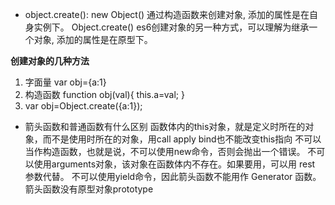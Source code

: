 - object.create():
new Object() 通过构造函数来创建对象, 添加的属性是在自身实例下。
Object.create() es6创建对象的另一种方式，可以理解为继承一个对象, 添加的属性是在原型下。

**创建对象的几种方法**
1. 字面量 var obj={a:1}
2. 构造函数 function obj(val){
    this.a=val;
   }
3. var obj=Object.create({a:1});




- 箭头函数和普通函数有什么区别
函数体内的this对象，就是定义时所在的对象，而不是使用时所在的对象，用call apply bind也不能改变this指向
不可以当作构造函数，也就是说，不可以使用new命令，否则会抛出一个错误。
不可以使用arguments对象，该对象在函数体内不存在。如果要用，可以用 rest 参数代替。
不可以使用yield命令，因此箭头函数不能用作 Generator 函数。
箭头函数没有原型对象prototype